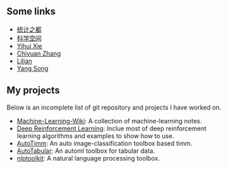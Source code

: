 ## Some links

- [统计之都](https://cosx.org/)
- [科学空间](https://spaces.ac.cn/)
- [Yihui Xie](https://yihui.org/)
- [Chiyuan Zhang](https://pluskid.org/)
- [Lilian](https://lilianweng.github.io/)
- [Yang Song](https://yang-song.net/)


## My projects

Below is an incomplete list of git repository and projects I have worked on.

- [Machine-Learning-Wiki](https://jianzhnie.github.io/machine-learning-wiki/): A collection of machine-learning notes.
- [Deep Reinforcement Learning](https://jianzhnie.github.io/machine-learning-wiki/#/deep-rl/): Inclue most of deep reinforcement learning algorithms and examples to show how to use.
- [AutoTimm](https://github.com/jianzhnie/AutoTimm): An auto image-classification toolbox based timm.
- [AutoTabular](https://github.com/jianzhnie/AutoTabular): An automl  toolbox for tabular data.
- [nlptoolkit](https://github.com/jianzhnie/nlp-toolkit): A natural language processing toolbox.
